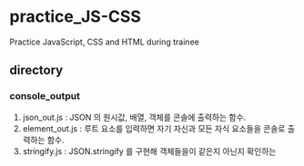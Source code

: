 # practice_JS-CSS
Practice JavaScript, CSS and HTML during trainee
## directory
### console_output
1. json_out.js : JSON 의 원시값, 배열, 객체를 콘솔에 출력하는 함수.
2. element_out.js : 루트 요소를 입력하면 자기 자신과 모든 자식 요소들을 콘솔로 출력하는 함수.
3. stringify.js : JSON.stringify 를 구현해 객체들을이 같은지 아닌지 확인하는 
